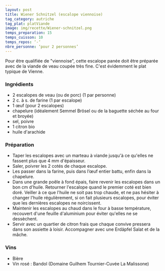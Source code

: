 ```yaml
---
layout: post
title: Wiener Schnitzel (escalope viennoise)
tag_category: autriche
tag_plat: platViande
image: img/recette/Wiener-schnitzel.png
temps_preparation: 15
temps_cuisson: 10
temps_repos: ‘-‘
nbre_personne: ‘pour 2 personnes’
---
```

Pour être qualifiée de "viennoise", cette escalope panée doit être préparée avec de la viande de veau coupée très fine. C'est évidemment le plat typique de Vienne. 

### Ingrédients
* 2 escalopes de veau (ou de porc) (1 par personne)* 2 c. à s. de farine (1 par escalope)* 1 œuf (pour 2 escalopes)* chapelure (idéalement Semmel Brösel ou de la baguette séchée au four et broyée)* sel, poivre* 1 citron bio* huile d'arachide

### Préparation
* Taper les escalopes avec un marteau à viande jusqu'à ce qu'elles ne fassent plus que 4 mm d'épaisseur.
* Saler, poivrer les 2 cotés de chaque escalope.
* Les passer dans la farine, puis dans l’œuf entier battu, enfin dans la chapelure.
* Dans une grande poêle à fond épais, faire revenir les escalopes dans un bon cm d'huile. Retourner l'escalope quand le premier coté est bien doré. Veiller à ce que l'huile ne soit pas trop chaude, et ne pas hésiter à changer l'huile régulièrement, si on fait plusieurs escalopes, pour éviter que les dernières escalopes ne noircissent.
* Maintenir les escalopes au chaud dans le four à basse température, recouvert d'une feuille d'aluminium pour éviter qu'elles ne se dessèchent.
* Servir avec un quartier de citron frais que chaque convive pressera dans son assiette à loisir. Accompagner avec une Erdäpfel Salat et de la mâche.

### Vins
* Bière
* Vin rosé : Bandol (Domaine Guilhem Tournier-Cuvée La Malissone)
